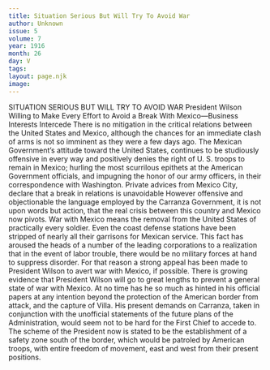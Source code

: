 ```yaml
---
title: Situation Serious But Will Try To Avoid War
author: Unknown
issue: 5
volume: 7
year: 1916
month: 26
day: V
tags:
layout: page.njk
image:
---
```

SITUATION SERIOUS BUT WILL TRY TO AVOID WAR    President Wilson Willing to Make Every Effort to Avoid a Break With Mexico—Business Interests Intercede       There is no mitigation in the critical relations between the United States and Mexico, although the chances for an immediate clash of arms is not so imminent as they were a few days ago.       The Mexican Government’s attitude toward the United States, continues to be studiously offensive in every way and positively denies the right of U. S. troops to remain in Mexico; hurling the most scurrilous epithets at the American Government officials, and impugning the honor of our army officers, in their correspondence with Washington.       Private advices from Mexico City, declare that a break in relations is unavoidable However offensive and objectionable the language employed by the Carranza Government, it is not upon words but action, that the real crisis between this country and Mexico now pivots.       War with Mexico means the removal from the United States of practically every soldier. Even the coast defense stations have been stripped of nearly all their garrisons for Mexican service. This fact has aroused the heads of a number of the leading corporations to a realization that in the event of labor trouble, there would be no military forces at hand to suppress disorder. For that reason a strong appeal has been made to President Wilson to avert war with Mexico, if possible.       There is growing evidence that President Wilson will go to great lengths to prevent a general state of war with Mexico. At no time has he so much as hinted in his official papers at any intention beyond the protection of the American border from attack, and the capture of Villa. His present demands on Carranza, taken in conjunction with the unofficial statements of the future plans of the Administration, would seem not to be hard for the First Chief to accede to.       The scheme of the President now is stated to be the establishment of a safety zone south of the border, which would be patroled by American troops, with entire freedom of movement, east and west from their present positions.    


